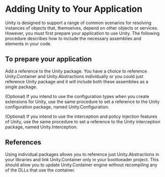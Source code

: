 # Adding Unity to Your Application
Unity is designed to support a range of common scenarios for resolving instances of objects that, themselves, depend on other objects or services. However, you must first prepare your application to use Unity. The following procedure describes how to include the necessary assemblies and elements in your code.
## To prepare your application
Add a reference to the Unity package. You have a choice to reference Unity.Container and Unity.Abstractions individually or you could just reference Unity package and it will include both these assemblies as a single package.

(Optional) If you intend to use the configuration types when you create extensions for Unity, use the same procedure to set a reference to the Unity configuration package, named Unity.Configuration.

(Optional) If you intend to use the interception and policy injection features of Unity, use the same procedure to set a reference to the Unity interception package, named Unity.Interception.

## References
Using individual packages allows you to reference just Unity.Abstractions in your libraries and link Unity.Container only in your bootloeader project. This should allow you to update Unity.Container engine without recompiling any of the DLLs that use the container.
